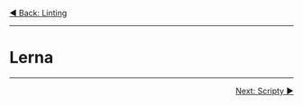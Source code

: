 <p align='left'>
 <a href="./04-linting.md">◀ Back: Linting</a>
</p>

---

# Lerna

---

<p align='right'>
 <a href="./06-scripty.md">Next: Scripty ▶</a>
</p>
